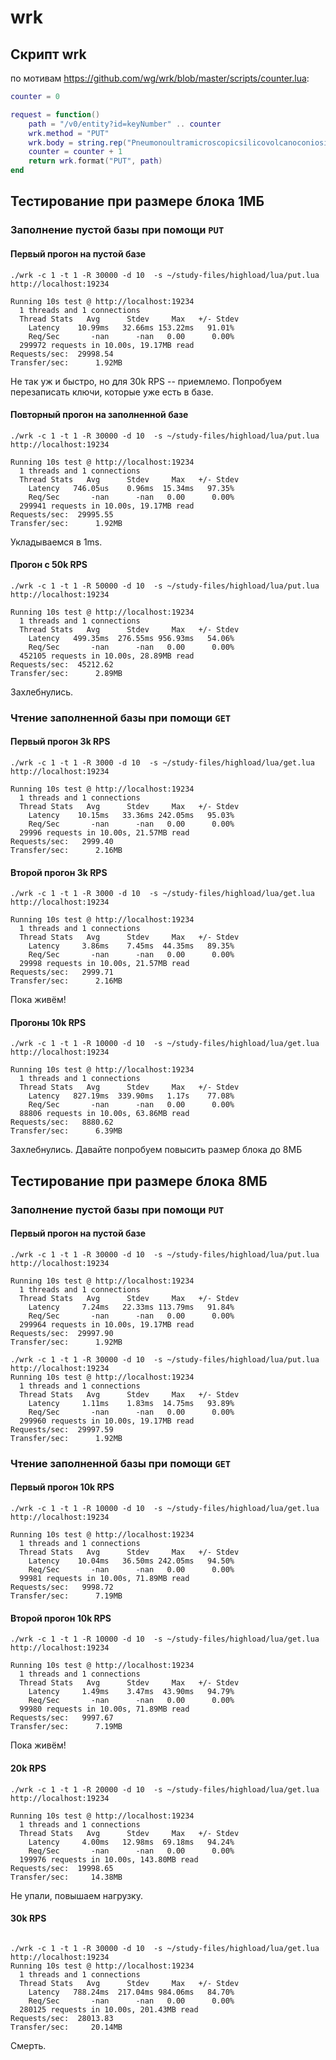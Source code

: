 # wrk

## Скрипт wrk
по мотивам https://github.com/wg/wrk/blob/master/scripts/counter.lua:
```lua
counter = 0

request = function()
    path = "/v0/entity?id=keyNumber" .. counter
    wrk.method = "PUT"
    wrk.body = string.rep("Pneumonoultramicroscopicsilicovolcanoconiosis!", 15)
    counter = counter + 1
    return wrk.format("PUT", path)
end
```

## Тестирование при размере блока 1МБ
### Заполнение пустой базы при помощи `PUT`
#### Первый прогон на пустой базе
```text
./wrk -c 1 -t 1 -R 30000 -d 10  -s ~/study-files/highload/lua/put.lua http://localhost:19234

Running 10s test @ http://localhost:19234
  1 threads and 1 connections
  Thread Stats   Avg      Stdev     Max   +/- Stdev
    Latency    10.99ms   32.66ms 153.22ms   91.01%
    Req/Sec       -nan      -nan   0.00      0.00%
  299972 requests in 10.00s, 19.17MB read
Requests/sec:  29998.54
Transfer/sec:      1.92MB
```

Не так уж и быстро, но для 30k RPS -- приемлемо. Попробуем перезаписать ключи, которые уже есть в базе.

#### Повторный прогон на заполненной базе
```text
./wrk -c 1 -t 1 -R 30000 -d 10  -s ~/study-files/highload/lua/put.lua http://localhost:19234

Running 10s test @ http://localhost:19234
  1 threads and 1 connections
  Thread Stats   Avg      Stdev     Max   +/- Stdev
    Latency   746.05us    0.96ms  15.34ms   97.35%
    Req/Sec       -nan      -nan   0.00      0.00%
  299941 requests in 10.00s, 19.17MB read
Requests/sec:  29995.55
Transfer/sec:      1.92MB
```

Укладываемся в 1ms.

#### Прогон с 50k RPS
```text
./wrk -c 1 -t 1 -R 50000 -d 10  -s ~/study-files/highload/lua/put.lua http://localhost:19234

Running 10s test @ http://localhost:19234
  1 threads and 1 connections
  Thread Stats   Avg      Stdev     Max   +/- Stdev
    Latency   499.35ms  276.55ms 956.93ms   54.06%
    Req/Sec       -nan      -nan   0.00      0.00%
  452105 requests in 10.00s, 28.89MB read
Requests/sec:  45212.62
Transfer/sec:      2.89MB
```
Захлебнулись.

### Чтение заполненной базы при помощи `GET`

#### Первый прогон 3k RPS
```text
./wrk -c 1 -t 1 -R 3000 -d 10  -s ~/study-files/highload/lua/get.lua http://localhost:19234

Running 10s test @ http://localhost:19234
  1 threads and 1 connections
  Thread Stats   Avg      Stdev     Max   +/- Stdev
    Latency    10.15ms   33.36ms 242.05ms   95.03%
    Req/Sec       -nan      -nan   0.00      0.00%
  29996 requests in 10.00s, 21.57MB read
Requests/sec:   2999.40
Transfer/sec:      2.16MB
```

#### Второй прогон 3k RPS

```text
./wrk -c 1 -t 1 -R 3000 -d 10  -s ~/study-files/highload/lua/get.lua http://localhost:19234

Running 10s test @ http://localhost:19234
  1 threads and 1 connections
  Thread Stats   Avg      Stdev     Max   +/- Stdev
    Latency     3.86ms    7.45ms  44.35ms   89.35%
    Req/Sec       -nan      -nan   0.00      0.00%
  29998 requests in 10.00s, 21.57MB read
Requests/sec:   2999.71
Transfer/sec:      2.16MB
```

Пока живём!

#### Прогоны 10k RPS

```text
./wrk -c 1 -t 1 -R 10000 -d 10  -s ~/study-files/highload/lua/get.lua http://localhost:19234

Running 10s test @ http://localhost:19234
  1 threads and 1 connections
  Thread Stats   Avg      Stdev     Max   +/- Stdev
    Latency   827.19ms  339.90ms   1.17s    77.08%
    Req/Sec       -nan      -nan   0.00      0.00%
  88806 requests in 10.00s, 63.86MB read
Requests/sec:   8880.62
Transfer/sec:      6.39MB
```

Захлебнулись. Давайте попробуем повысить размер блока до 8МБ

## Тестирование при размере блока 8МБ
### Заполнение пустой базы при помощи `PUT`
#### Первый прогон на пустой базе
```text
./wrk -c 1 -t 1 -R 30000 -d 10  -s ~/study-files/highload/lua/put.lua http://localhost:19234

Running 10s test @ http://localhost:19234
  1 threads and 1 connections
  Thread Stats   Avg      Stdev     Max   +/- Stdev
    Latency     7.24ms   22.33ms 113.79ms   91.84%
    Req/Sec       -nan      -nan   0.00      0.00%
  299964 requests in 10.00s, 19.17MB read
Requests/sec:  29997.90
Transfer/sec:      1.92MB
```

```text
./wrk -c 1 -t 1 -R 30000 -d 10  -s ~/study-files/highload/lua/put.lua http://localhost:19234
Running 10s test @ http://localhost:19234
  1 threads and 1 connections
  Thread Stats   Avg      Stdev     Max   +/- Stdev
    Latency     1.11ms    1.83ms  14.75ms   93.89%
    Req/Sec       -nan      -nan   0.00      0.00%
  299960 requests in 10.00s, 19.17MB read
Requests/sec:  29997.59
Transfer/sec:      1.92MB
```
### Чтение заполненной базы при помощи `GET`

#### Первый прогон 10k RPS
```text
./wrk -c 1 -t 1 -R 10000 -d 10  -s ~/study-files/highload/lua/get.lua http://localhost:19234

Running 10s test @ http://localhost:19234
  1 threads and 1 connections
  Thread Stats   Avg      Stdev     Max   +/- Stdev
    Latency    10.04ms   36.50ms 242.05ms   94.50%
    Req/Sec       -nan      -nan   0.00      0.00%
  99981 requests in 10.00s, 71.89MB read
Requests/sec:   9998.72
Transfer/sec:      7.19MB
```

#### Второй прогон 10k RPS

```text
./wrk -c 1 -t 1 -R 10000 -d 10  -s ~/study-files/highload/lua/get.lua http://localhost:19234

Running 10s test @ http://localhost:19234
  1 threads and 1 connections
  Thread Stats   Avg      Stdev     Max   +/- Stdev
    Latency     1.49ms    3.47ms  43.90ms   94.79%
    Req/Sec       -nan      -nan   0.00      0.00%
  99980 requests in 10.00s, 71.89MB read
Requests/sec:   9997.67
Transfer/sec:      7.19MB
```

Пока живём!

#### 20k RPS
```text
./wrk -c 1 -t 1 -R 20000 -d 10  -s ~/study-files/highload/lua/get.lua http://localhost:19234

Running 10s test @ http://localhost:19234
  1 threads and 1 connections
  Thread Stats   Avg      Stdev     Max   +/- Stdev
    Latency     4.00ms   12.98ms  69.18ms   94.24%
    Req/Sec       -nan      -nan   0.00      0.00%
  199976 requests in 10.00s, 143.80MB read
Requests/sec:  19998.65
Transfer/sec:     14.38MB
```
Не упали, повышаем нагрузку.
#### 30k RPS
```text

./wrk -c 1 -t 1 -R 30000 -d 10  -s ~/study-files/highload/lua/get.lua http://localhost:19234
Running 10s test @ http://localhost:19234
  1 threads and 1 connections
  Thread Stats   Avg      Stdev     Max   +/- Stdev
    Latency   788.24ms  217.04ms 984.06ms   84.70%
    Req/Sec       -nan      -nan   0.00      0.00%
  280125 requests in 10.00s, 201.43MB read
Requests/sec:  28013.83
Transfer/sec:     20.14MB
```
Смерть.